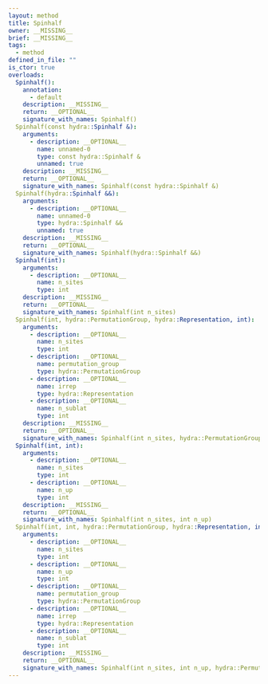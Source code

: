```yaml
---
layout: method
title: Spinhalf
owner: __MISSING__
brief: __MISSING__
tags:
  - method
defined_in_file: ""
is_ctor: true
overloads:
  Spinhalf():
    annotation:
      - default
    description: __MISSING__
    return: __OPTIONAL__
    signature_with_names: Spinhalf()
  Spinhalf(const hydra::Spinhalf &):
    arguments:
      - description: __OPTIONAL__
        name: unnamed-0
        type: const hydra::Spinhalf &
        unnamed: true
    description: __MISSING__
    return: __OPTIONAL__
    signature_with_names: Spinhalf(const hydra::Spinhalf &)
  Spinhalf(hydra::Spinhalf &&):
    arguments:
      - description: __OPTIONAL__
        name: unnamed-0
        type: hydra::Spinhalf &&
        unnamed: true
    description: __MISSING__
    return: __OPTIONAL__
    signature_with_names: Spinhalf(hydra::Spinhalf &&)
  Spinhalf(int):
    arguments:
      - description: __OPTIONAL__
        name: n_sites
        type: int
    description: __MISSING__
    return: __OPTIONAL__
    signature_with_names: Spinhalf(int n_sites)
  Spinhalf(int, hydra::PermutationGroup, hydra::Representation, int):
    arguments:
      - description: __OPTIONAL__
        name: n_sites
        type: int
      - description: __OPTIONAL__
        name: permutation_group
        type: hydra::PermutationGroup
      - description: __OPTIONAL__
        name: irrep
        type: hydra::Representation
      - description: __OPTIONAL__
        name: n_sublat
        type: int
    description: __MISSING__
    return: __OPTIONAL__
    signature_with_names: Spinhalf(int n_sites, hydra::PermutationGroup permutation_group, hydra::Representation irrep, int n_sublat)
  Spinhalf(int, int):
    arguments:
      - description: __OPTIONAL__
        name: n_sites
        type: int
      - description: __OPTIONAL__
        name: n_up
        type: int
    description: __MISSING__
    return: __OPTIONAL__
    signature_with_names: Spinhalf(int n_sites, int n_up)
  Spinhalf(int, int, hydra::PermutationGroup, hydra::Representation, int):
    arguments:
      - description: __OPTIONAL__
        name: n_sites
        type: int
      - description: __OPTIONAL__
        name: n_up
        type: int
      - description: __OPTIONAL__
        name: permutation_group
        type: hydra::PermutationGroup
      - description: __OPTIONAL__
        name: irrep
        type: hydra::Representation
      - description: __OPTIONAL__
        name: n_sublat
        type: int
    description: __MISSING__
    return: __OPTIONAL__
    signature_with_names: Spinhalf(int n_sites, int n_up, hydra::PermutationGroup permutation_group, hydra::Representation irrep, int n_sublat)
---
```

